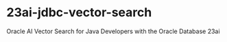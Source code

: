 # 23ai-jdbc-vector-search
Oracle AI Vector Search for Java Developers with the Oracle Database 23ai
